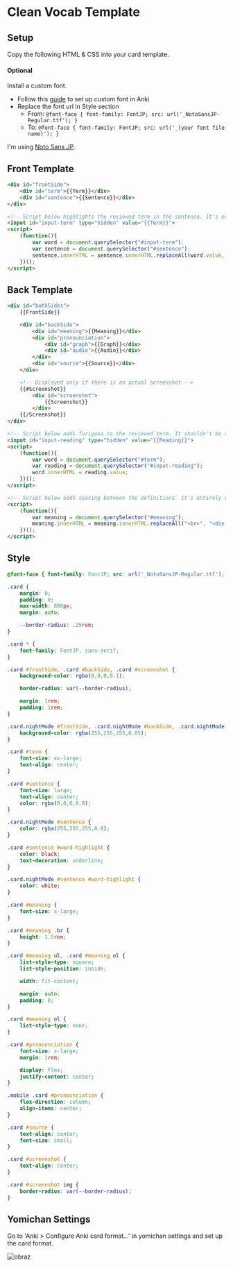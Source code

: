 # Clean Vocab Template
## Setup
Copy the following HTML & CSS into your card template.

#### Optional
Install a custom font.
- Follow this [guide](https://docs.ankiweb.net/templates/styling.html#installing-fonts) to set up custom font in Anki
- Replace the font url in Style section
	- From: `@font-face { font-family: FontJP; src: url('_NotoSansJP-Regular.ttf'); }`
	- To: `@font-face { font-family: FontJP; src: url('_(your font file name)'); }`

I'm using [Noto Sans JP](https://fonts.google.com/noto/specimen/Noto+Sans+JP).

## Front Template
```html
<div id="frontSide">
	<div id="term">{{Term}}</div>
	<div id="sentence">{{Sentence}}</div>
</div>

<!-- Script below highlights the reviewed term in the sentence. It's entirely optional and can be removed. -->
<input id="input-term" type="hidden" value="{{Term}}">
<script>
	(function(){
		var word = document.querySelector("#input-term"); 
		var sentence = document.querySelector("#sentence");
		sentence.innerHTML = sentence.innerHTML.replaceAll(word.value,  "<span id='word-highlight'>"+word.value+"</span>")
	})();
</script>
```

## Back Template
```html
<div id="bothSides">
	{{FrontSide}}

	<div id="backSide">
		<div id="meaning">{{Meaning}}</div>
		<div id="pronounciation">
			<div id="graph">{{Graph}}</div>
			<div id="audio">{{Audio}}</div>
		</div>
		<div id="source">{{Source}}</div>
	</div>

	<!-- Displayed only if there is an actual screenshot -->
	{{#Screenshot}}
		<div id="screenshot">
			{{Screenshot}}
		</div>
	{{/Screenshot}}
</div>

<!-- Script below adds furigana to the reviewed term. It shouldn't be removed. -->
<input id="input-reading" type="hidden" value="{{Reading}}">
<script>
	(function(){
 		var word = document.querySelector("#term");
		var reading = document.querySelector("#input-reading");
		word.innerHTML = reading.value;
	})();
</script>

<!-- Script below adds spacing between the definitions. It's entirely optional and can be removed. -->
<script>
	(function(){
		var meaning = document.querySelector("#meaning");
		meaning.innerHTML = meaning.innerHTML.replaceAll("<br>", "<div class='br'></div>");
	})();
</script>
```

## Style
```css
@font-face { font-family: FontJP; src: url('_NotoSansJP-Regular.ttf'); }

.card {
	margin: 0;
	padding: 0;
	max-width: 800px;
	margin: auto;

	--border-radius: .25rem;
}

.card * {
	font-family: FontJP, sans-serif;
}

.card #frontSide, .card #backSide, .card #screenshot {
	background-color: rgba(0,0,0,0.1);

	border-radius: var(--border-radius);

	margin: 1rem;
	padding: 1rem;
}

.card.nightMode #frontSide, .card.nightMode #backSide, .card.nightMode #screenshot {
	background-color: rgba(255,255,255,0.05);
} 

.card #term {
	font-size: xx-large;
	text-align: center;
}

.card #sentence {
	font-size: large;
	text-align: center;
	color: rgba(0,0,0,0.8);
}

.card.nightMode #sentence {
	color: rgba(255,255,255,0.8);
}

.card #sentence #word-highlight {
	color: black;
	text-decoration: underline;
}

.card.nightMode #sentence #word-highlight {
	color: white;
}

.card #meaning {
	font-size: x-large;
}

.card #meaning .br {
	height: 1.5rem;
}

.card #meaning ul, .card #meaning ol {
	list-style-type: square;
	list-style-position: inside;

	width: fit-content;

	margin: auto;
	padding: 0;
}

.card #meaning ol {
	list-style-type: none;
}

.card #pronounciation {
	font-size: x-large;
	margin: 1rem;

	display: flex;
	justify-content: center;
}

.mobile .card #pronounciation {
	flex-direction: column;
	align-items: center;
}

.card #source {
	text-align: center;
	font-size: small;
}

.card #screenshot {
	text-align: center;
}

.card #screenshot img {
	border-radius: var(--border-radius);
}
```

## Yomichan Settings
Go to 'Anki > Configure Anki card format…' in yomichan settings and set up the card format.

![obraz](https://github.com/Michael-128/clean-anki-cards/assets/116978510/5f964364-e7cf-4a43-a938-7c78a070c751)

